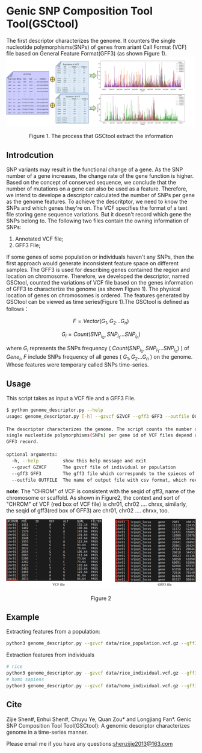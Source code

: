 # Genic SNP Composition Tool Tool(GSCtool)

The first descriptor characterizes the genome. It counters the single nucleotide polymorphisms(SNPs) of genes from ariant Call Format (VCF) file based on General Feature Format(GFF3) (as shown Figure 1).
![diagram](img/diagram.png "The process that GSCtool extract the information")

<center>Figure 1. The process that GSCtool extract the information</center>

## Introdcution

SNP variants may result in the functional change of a gene. As the SNP number of a gene increases, the change rate of the gene function is higher. Based on the concept of conserved sequence, we conclude that the number of mutations on a gene can also be used as a feature. Therefore, we intend to develope a descriptor calculated the number of SNPs per gene as the genome features. To achieve the descritptor, we need to know the SNPs and which genes they're on. The VCF specifies the format of a text file storing gene sequence variations. But it doesn't record which gene the SNPs belong to. The following two files contain the owning information of SNPs:

1. Annotated VCF file;
2. GFF3 File;

If some genes of some population or individuals haven't any SNPs, then the first approach would generate inconsistent feature space on different samples. The GFF3 is used for describing genes contained the region and location on chromosome. Therefore, we developed the descriptor, named GSCtool, counted the variations of VCF file based on the genes information of GFF3 to characterize the genome (as shown Figure 1). The physical location of genes on chromosomes is ordered. The features generated by GSCtool can be viewed as time series(Figure 1).The GSCtool is defined as follows：

$$
F=Vector\left(G_1,G_2\ldots G_n\right)
$$

$$
G_i=Count\left(SNP_{i_0},SNP_{i_1}\ldots S N P_{i_n}\right)
$$

where $G_i$ represents the SNPs frequency ( $Count\left(SNP_{i_0},SNP_{i_1}\ldots SNP_{i_n}\right)$ ) of $Gene_i$, $F$ include SNPs frequency of all genes ( $G_1,G_2\ldots G_n$ ) on the genome. Whose features were temporary called SNPs time-series.

## Usage

This script takes as input a VCF file and a GFF3 File.

```bash
$ python genome_descriptor.py --help
usage: genome_descriptor.py [-h] --gzvcf GZVCF --gff3 GFF3 --outfile OUTFILE

The descriptor characterizes the genome. The script counts the number of
single nucleotide polymorphisms(SNPs) per gene id of VCF files depend on
GFF3 record.

optional arguments:
  -h, --help         show this help message and exit
  --gzvcf GZVCF      The gzvcf file of individual or population
  --gff3 GFF3        The gff3 file which corresponds to the spieces of the gzvcf
  --outfile OUTFILE  The name of output file with csv format, which records the features of genome
```

**note**: The "CHROM" of VCF is consistent with the seqid of gff3, name of the chromosome or scaffold. As shown in Figure2, the context and sort of "CHROM" of VCF (red box of VCF file) is chr01, chr02 .... chrxx, similarly, the seqid of gff3(red box of GFF3) are chr01, chr02 .... chrxx, too.

![comparison](./img/comparison.jpg)

<center>Figure 2</center>

## Example

Extracting features from a population:

```bash
python3 genome_descriptor.py --gzvcf data/rice_population.vcf.gz --gff3 GFF3/rice.gff --outfile features/rice_population_features.csv
```

Extraction features from individuals

```bash
# rice 
python3 genome_descriptor.py --gzvcf data/rice_individual.vcf.gz --gff3 GFF3/rice.gff --outfile features/rice_individual_features.csv
# homo sapiens
python3 genome_descriptor.py --gzvcf data/homo_individual.vcf.gz --gff3 GFF3/Homo_sapiens.GRCh38.106.gff3 --outfile features/homo_individual.csv
```

## Cite

Zijie Shen#, Enhui Shen#, Chuyu Ye, Quan Zou* and Longjiang Fan*. Genic SNP Composition Tool Tool(GSCtool): A genomic descriptor characterizes genome in a time-series manner.

Please email me if you have any questions:shenzijie2013@163.com
